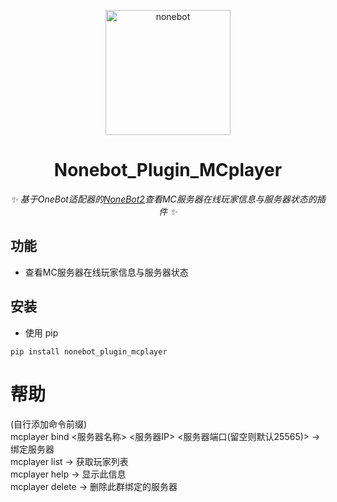 <p align="center">
  <a href="https://v2.nonebot.dev/"><img src="https://v2.nonebot.dev/logo.png" width="200" height="200" alt="nonebot"></a>
</p>

<div align="center">
  
# Nonebot_Plugin_MCplayer
  
_✨ 基于OneBot适配器的[NoneBot2](https://v2.nonebot.dev/)查看MC服务器在线玩家信息与服务器状态的插件 ✨_
  
</div>

## 功能

- 查看MC服务器在线玩家信息与服务器状态

## 安装

- 使用 pip

```
pip install nonebot_plugin_mcplayer
```

# 帮助  
(自行添加命令前缀)  
mcplayer bind <服务器名称> <服务器IP> <服务器端口(留空则默认25565)> -> 绑定服务器  
mcplayer list -> 获取玩家列表  
mcplayer help -> 显示此信息  
mcplayer delete -> 删除此群绑定的服务器  
